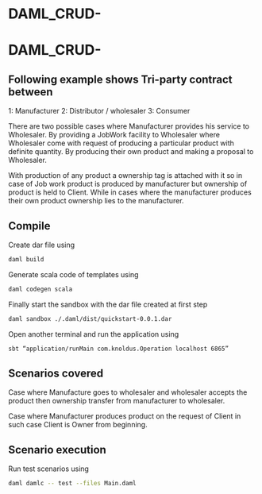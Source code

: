 
# DAML_CRUD-

# DAML_CRUD-

## Following example shows Tri-party contract between
 1: Manufacturer
 2: Distributor / wholesaler
 3: Consumer

There are two possible cases where Manufacturer provides his service to Wholesaler.
By providing a JobWork facility to Wholesaler where Wholesaler come with request of   producing a particular product with definite quantity.
By producing their own product and making a proposal to Wholesaler.


 With production of any product a ownership tag is attached with it so in case of Job work    product is produced by manufacturer but ownership of product is held to Client. While in cases where the manufacturer produces their own product  ownership lies to the manufacturer.

## Compile
Create dar file using
```bash
daml build
```
Generate scala code of templates using
```bash
daml codegen scala
```
Finally start the sandbox with the dar file created at first step
```bash
daml sandbox ./.daml/dist/quickstart-0.0.1.dar
```
Open another terminal and run the application using
```bash
sbt “application/runMain com.knoldus.Operation localhost 6865”
```
## Scenarios covered

Case where Manufacture goes to wholesaler and wholesaler accepts the product then ownership transfer from manufacturer to wholesaler.

Case where Manufacturer produces product on the request of Client in such case Client is Owner from beginning.

## Scenario execution
Run test scenarios using 
```bash
daml damlc -- test --files Main.daml
```
